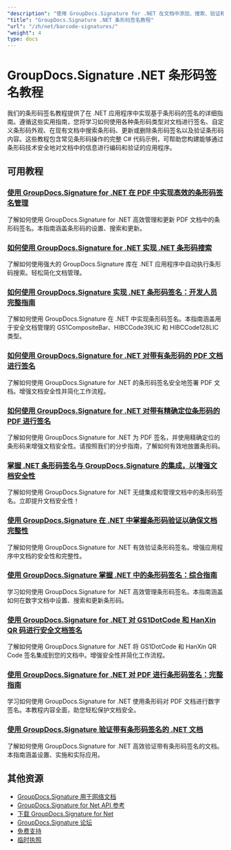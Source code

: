 ```yaml
---
"description": "使用 GroupDocs.Signature for .NET 在文档中添加、搜索、验证和管理条形码签名的分步教程。"
"title": "GroupDocs.Signature .NET 条形码签名教程"
"url": "/zh/net/barcode-signatures/"
"weight": 4
type: docs
---
```

# GroupDocs.Signature .NET 条形码签名教程

我们的条形码签名教程提供了在 .NET 应用程序中实现基于条形码的签名的详细指南。遵循这些实用指南，您将学习如何使用各种条形码类型对文档进行签名、自定义条形码外观、在现有文档中搜索条形码、更新或删除条形码签名以及验证条形码内容。这些教程包含常见条形码操作的完整 C# 代码示例，可帮助您构建能够通过条形码技术安全地对文档中的信息进行编码和验证的应用程序。

## 可用教程

### [使用 GroupDocs.Signature for .NET 在 PDF 中实现高效的条形码签名管理](./groupdocs-signature-barcode-management-pdf/)
了解如何使用 GroupDocs.Signature for .NET 高效管理和更新 PDF 文档中的条形码签名。本指南涵盖条形码的设置、搜索和更新。

### [如何使用 GroupDocs.Signature for .NET 实现 .NET 条形码搜索](./net-barcode-search-groupdocs-signature-implementation/)
了解如何使用强大的 GroupDocs.Signature 库在 .NET 应用程序中自动执行条形码搜索。轻松简化文档管理。

### [如何使用 GroupDocs.Signature 实现 .NET 条形码签名：开发人员完整指南](./implement-dotnet-barcode-signing-groupdocs-signature/)
了解如何使用 GroupDocs.Signature 在 .NET 中实现条形码签名。本指南涵盖用于安全文档管理的 GS1CompositeBar、HIBCCode39LIC 和 HIBCCode128LIC 类型。

### [如何使用 GroupDocs.Signature for .NET 对带有条形码的 PDF 文档进行签名](./sign-pdf-barcode-groupdocs-signature-dotnet/)
了解如何使用 GroupDocs.Signature for .NET 的条形码签名安全地签署 PDF 文档。增强文档安全性并简化工作流程。

### [如何使用 GroupDocs.Signature for .NET 对带有精确定位条形码的 PDF 进行签名](./sign-pdf-barcode-positioned-groupdocs-signature/)
了解如何使用 GroupDocs.Signature for .NET 为 PDF 签名，并使用精确定位的条形码来增强文档安全性。请按照我们的分步指南，了解如何有效地放置条形码。

### [掌握 .NET 条形码签名与 GroupDocs.Signature 的集成，以增强文档安全性](./net-barcode-signature-groupdocs-signature/)
了解如何使用 GroupDocs.Signature for .NET 无缝集成和管理文档中的条形码签名。立即提升文档安全性！

### [使用 GroupDocs.Signature 在 .NET 中掌握条形码验证以确保文档完整性](./master-barcode-verification-groupdocs-signature-dotnet/)
了解如何使用 GroupDocs.Signature for .NET 有效验证条形码签名。增强应用程序中文档的安全性和完整性。

### [使用 GroupDocs.Signature 掌握 .NET 中的条形码签名：综合指南](./master-barcode-signatures-groupdocs-dotnet/)
学习如何使用 GroupDocs.Signature for .NET 高效管理条形码签名。本指南涵盖如何在数字文档中设置、搜索和更新条形码。

### [使用 GroupDocs.Signature for .NET 对 GS1DotCode 和 HanXin QR 码进行安全文档签名](./sign-documents-gs1dotcode-hanxin-qr-groupdocs-signature-dotnet/)
了解如何使用 GroupDocs.Signature for .NET 将 GS1DotCode 和 HanXin QR Code 签名集成到您的文档中。增强安全性并简化工作流程。

### [使用 GroupDocs.Signature for .NET 对 PDF 进行条形码签名：完整指南](./sign-pdf-barcode-groupdocs-signature-net/)
学习如何使用 GroupDocs.Signature for .NET 使用条形码对 PDF 文档进行数字签名。本教程内容全面，助您轻松保护文档安全。

### [使用 GroupDocs.Signature 验证带有条形码签名的 .NET 文档](./verify-dotnet-documents-barcode-signatures-groupdocs/)
了解如何使用 GroupDocs.Signature for .NET 高效验证带有条形码签名的文档。本指南涵盖设置、实施和实际应用。

## 其他资源

- [GroupDocs.Signature 用于网络文档](https://docs.groupdocs.com/signature/net/)
- [GroupDocs.Signature for Net API 参考](https://reference.groupdocs.com/signature/net/)
- [下载 GroupDocs.Signature for Net](https://releases.groupdocs.com/signature/net/)
- [GroupDocs.Signature 论坛](https://forum.groupdocs.com/c/signature)
- [免费支持](https://forum.groupdocs.com/)
- [临时执照](https://purchase.groupdocs.com/temporary-license/)